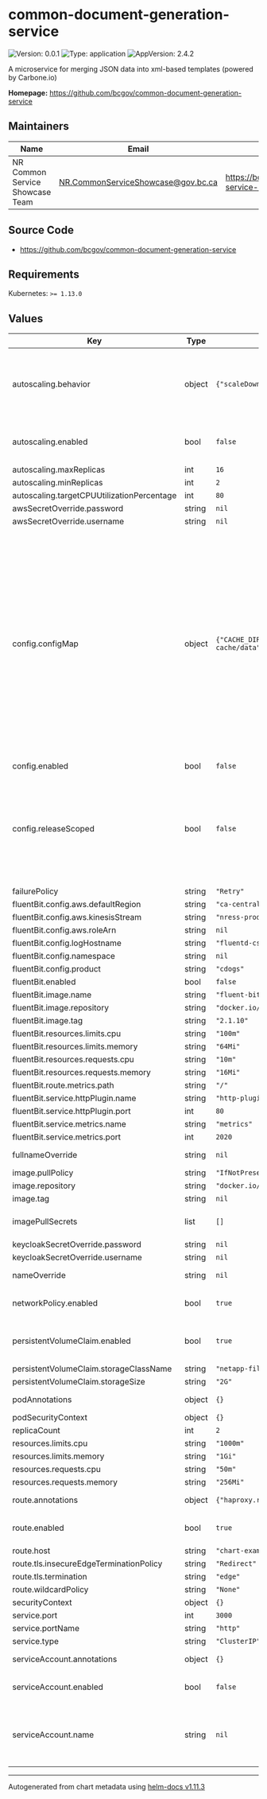 # common-document-generation-service

![Version: 0.0.1](https://img.shields.io/badge/Version-0.0.1-informational?style=flat-square) ![Type: application](https://img.shields.io/badge/Type-application-informational?style=flat-square) ![AppVersion: 2.4.2](https://img.shields.io/badge/AppVersion-2.4.2-informational?style=flat-square)

A microservice for merging JSON data into xml-based templates (powered by Carbone.io)

**Homepage:** <https://github.com/bcgov/common-document-generation-service>

## Maintainers

| Name | Email | Url |
| ---- | ------ | --- |
| NR Common Service Showcase Team | <NR.CommonServiceShowcase@gov.bc.ca> | <https://bcgov.github.io/common-service-showcase/team.html> |

## Source Code

* <https://github.com/bcgov/common-document-generation-service>

## Requirements

Kubernetes: `>= 1.13.0`

## Values

| Key | Type | Default | Description |
|-----|------|---------|-------------|
| autoscaling.behavior | object | `{"scaleDown":{"policies":[{"periodSeconds":120,"type":"Pods","value":1}],"selectPolicy":"Max","stabilizationWindowSeconds":120},"scaleUp":{"policies":[{"periodSeconds":30,"type":"Pods","value":2}],"selectPolicy":"Max","stabilizationWindowSeconds":0}}` | behavior configures the scaling behavior of the target in both Up and Down directions (scaleUp and scaleDown fields respectively). |
| autoscaling.enabled | bool | `false` | Specifies whether the Horizontal Pod Autoscaler should be created |
| autoscaling.maxReplicas | int | `16` |  |
| autoscaling.minReplicas | int | `2` |  |
| autoscaling.targetCPUUtilizationPercentage | int | `80` |  |
| awsSecretOverride.password | string | `nil` |  |
| awsSecretOverride.username | string | `nil` |  |
| config.configMap | object | `{"CACHE_DIR":"/var/lib/file-cache/data","CACHE_SIZE":"2GB","CONVERTER_FACTORY_TIMEOUT":"60000","KC_PUBLICKEY":null,"KC_REALM":null,"KC_SERVERURL":null,"SERVER_BODYLIMIT":"100mb","SERVER_LOGLEVEL":"http","SERVER_PORT":"3000","START_CARBONE":"true","UPLOAD_FIELD_NAME":"template","UPLOAD_FILE_COUNT":"1","UPLOAD_FILE_SIZE":"25MB"}` | These values will be wholesale added to the configmap as is; refer to the cdogs documentation for what each of these values mean and whether you need them defined. Ensure that all values are represented explicitly as strings, as non-string values will not translate over as expected into container environment variables. For configuration keys named `*_ENABLED`, either leave them commented/undefined, or set them to string value "true". |
| config.enabled | bool | `false` |  |
| config.releaseScoped | bool | `false` | This should be set to true if and only if you require configmaps and secrets to be release scoped. In the event you want all instances in the same namespace to share a similar configuration, this should be set to false |
| failurePolicy | string | `"Retry"` |  |
| fluentBit.config.aws.defaultRegion | string | `"ca-central-1"` |  |
| fluentBit.config.aws.kinesisStream | string | `"nress-prod-iit-logs"` |  |
| fluentBit.config.aws.roleArn | string | `nil` |  |
| fluentBit.config.logHostname | string | `"fluentd-csst.apps.silver.devops.gov.bc.ca"` |  |
| fluentBit.config.namespace | string | `nil` |  |
| fluentBit.config.product | string | `"cdogs"` |  |
| fluentBit.enabled | bool | `false` |  |
| fluentBit.image.name | string | `"fluent-bit"` |  |
| fluentBit.image.repository | string | `"docker.io/fluent"` |  |
| fluentBit.image.tag | string | `"2.1.10"` |  |
| fluentBit.resources.limits.cpu | string | `"100m"` |  |
| fluentBit.resources.limits.memory | string | `"64Mi"` |  |
| fluentBit.resources.requests.cpu | string | `"10m"` |  |
| fluentBit.resources.requests.memory | string | `"16Mi"` |  |
| fluentBit.route.metrics.path | string | `"/"` |  |
| fluentBit.service.httpPlugin.name | string | `"http-plugin"` |  |
| fluentBit.service.httpPlugin.port | int | `80` |  |
| fluentBit.service.metrics.name | string | `"metrics"` |  |
| fluentBit.service.metrics.port | int | `2020` |  |
| fullnameOverride | string | `nil` | String to fully override fullname |
| image.pullPolicy | string | `"IfNotPresent"` |  |
| image.repository | string | `"docker.io/bcgovimages"` |  |
| image.tag | string | `nil` |  |
| imagePullSecrets | list | `[]` | Specify docker-registry secret names as an array |
| keycloakSecretOverride.password | string | `nil` |  |
| keycloakSecretOverride.username | string | `nil` |  |
| nameOverride | string | `nil` | String to partially override fullname |
| networkPolicy.enabled | bool | `true` | Specifies whether a network policy should be created |
| persistentVolumeClaim.enabled | bool | `true` | Specifies whether a persistent volume claim should be created |
| persistentVolumeClaim.storageClassName | string | `"netapp-file-standard"` |  |
| persistentVolumeClaim.storageSize | string | `"2G"` |  |
| podAnnotations | object | `{}` | Annotations for cdogs pods |
| podSecurityContext | object | `{}` |  |
| replicaCount | int | `2` |  |
| resources.limits.cpu | string | `"1000m"` |  |
| resources.limits.memory | string | `"1Gi"` |  |
| resources.requests.cpu | string | `"50m"` |  |
| resources.requests.memory | string | `"256Mi"` |  |
| route.annotations | object | `{"haproxy.router.openshift.io/timeout":"60s"}` | Annotations to add to the route |
| route.enabled | bool | `true` | Specifies whether a route should be created |
| route.host | string | `"chart-example.local"` |  |
| route.tls.insecureEdgeTerminationPolicy | string | `"Redirect"` |  |
| route.tls.termination | string | `"edge"` |  |
| route.wildcardPolicy | string | `"None"` |  |
| securityContext | object | `{}` |  |
| service.port | int | `3000` |  |
| service.portName | string | `"http"` |  |
| service.type | string | `"ClusterIP"` |  |
| serviceAccount.annotations | object | `{}` | Annotations to add to the service account |
| serviceAccount.enabled | bool | `false` | Specifies whether a service account should be created |
| serviceAccount.name | string | `nil` | The name of the service account to use. If not set and create is true, a name is generated using the fullname template |

----------------------------------------------
Autogenerated from chart metadata using [helm-docs v1.11.3](https://github.com/norwoodj/helm-docs/releases/v1.11.3)
